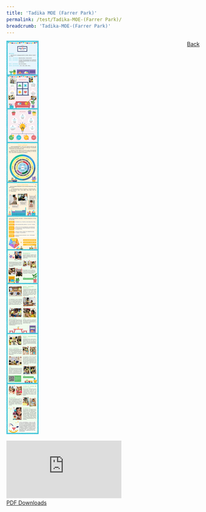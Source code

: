 ```yaml
---
title: 'Tadika MOE (Farrer Park)'
permalink: /test/Tadika-MOE-(Farrer Park)/
breadcrumb: 'Tadika-MOE-(Farrer Park)'
---
```

<a href="/gallery/gallery/pameran-bahasa-melayu-malay-language-exhibitions-b/preschool/" style="float:right;">Back</a>
 <img src="/images/AGAPE-Presch-Poster.jpg"> <br/>
<div class="video-container">
  <iframe src="https://www.youtube.com/embed/d6fmLlW8eoE" frameborder="0" allow="accelerometer; autoplay; encrypted-media; gyroscope; picture-in-picture" allowfullscreen></iframe></div>
<a href="/Sharing-Sessions/01-website-exhibitor-template-pdf.pdf" download>PDF Downloads</a>
